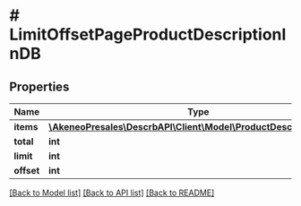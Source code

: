 # # LimitOffsetPageProductDescriptionInDB

## Properties

Name | Type | Description | Notes
------------ | ------------- | ------------- | -------------
**items** | [**\AkeneoPresales\DescrbAPI\Client\Model\ProductDescriptionInDB[]**](ProductDescriptionInDB.md) |  |
**total** | **int** |  |
**limit** | **int** |  | [optional]
**offset** | **int** |  | [optional]

[[Back to Model list]](../../README.md#models) [[Back to API list]](../../README.md#endpoints) [[Back to README]](../../README.md)
